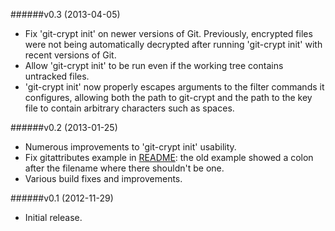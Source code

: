 
######v0.3 (2013-04-05)
*   Fix 'git-crypt init' on newer versions of Git.  Previously,
    encrypted files were not being automatically decrypted after running
    'git-crypt init' with recent versions of Git.
*   Allow 'git-crypt init' to be run even if the working tree contains
    untracked files.
*   'git-crypt init' now properly escapes arguments to the filter
    commands it configures, allowing both the path to git-crypt and the
    path to the key file to contain arbitrary characters such as spaces.

######v0.2 (2013-01-25)
*   Numerous improvements to 'git-crypt init' usability.
*   Fix gitattributes example in [README](README.md): the old example
    showed a colon after the filename where there shouldn't be one.
*   Various build fixes and improvements.

######v0.1 (2012-11-29)
*   Initial release.
